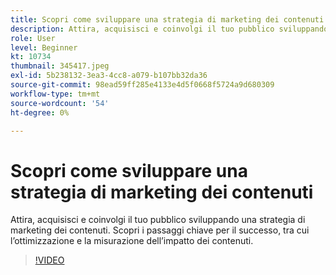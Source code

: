 ```yaml
---
title: Scopri come sviluppare una strategia di marketing dei contenuti
description: Attira, acquisisci e coinvolgi il tuo pubblico sviluppando una strategia di marketing dei contenuti.
role: User
level: Beginner
kt: 10734
thumbnail: 345417.jpeg
exl-id: 5b238132-3ea3-4cc8-a079-b107bb32da36
source-git-commit: 98ead59ff285e4133e4d5f0668f5724a9d680309
workflow-type: tm+mt
source-wordcount: '54'
ht-degree: 0%

---
```


# Scopri come sviluppare una strategia di marketing dei contenuti

Attira, acquisisci e coinvolgi il tuo pubblico sviluppando una strategia di marketing dei contenuti. Scopri i passaggi chiave per il successo, tra cui l’ottimizzazione e la misurazione dell’impatto dei contenuti.

>[!VIDEO](https://video.tv.adobe.com/v/345417/?quality=12&learn=on)
